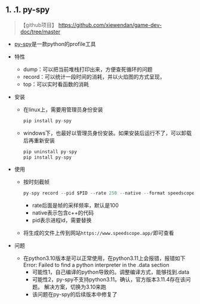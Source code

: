## 1. .1. py-spy

>【github项目】 <https://github.com/xiewendan/game-dev-doc/tree/master>

* [py-spy](https://github.com/benfred/py-spy)是一款python的profile工具

* 特性
  * dump：可以把当前堆栈打印出来，方便查死循环的问题
  * record：可以统计一段时间的消耗，并以火焰图的方式呈现，
  * top：可以实时看函数的消耗

* 安装
  * 在linux上，需要用管理员身份安装

    ~~~s
    pip install py-spy
    ~~~

  * windows下，也最好以管理员身份安装。如果安装后运行不了，可以卸载后再重新安装

    ~~~s
    pip uninstall py-spy
    pip install py-spy
    ~~~

* 使用
  * 按时刻截帧

    ~~~s
    py-spy record --pid $PID --rate 250 --native --format speedscope -o profile.speedscope.json
    ~~~

    * rate后面是帧的采样频率，默认是100
    * native表示包含c++的代码
    * pid表示进程id，需要替换
  * 将生成的文件上传到网站`https://www.speedscope.app/`即可查看

* 问题
  * 在python3.10版本是可以正常使用，在python3.11上会报错，报错如下
    Error: Failed to find a python interpreter in the .data section
    * 可能性1，自己编译的python导致的。调整编译方式，能够找到.data
    * 可能性2，py-spy不支持python3.11。确认，官方版本3.11.4存在该问题。 解决方案，切换为3.10来跑
    * 该问题在py-spy的后续版本中修复了
